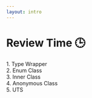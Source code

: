 ```yaml
---
layout: intro
---
```


# Review Time 🕒

<div class='p-4 text-lg'>
<span class='text-orange'>1.</span> Type Wrapper <br>
<span class='text-orange'>2.</span> Enum Class <br>
<span class='text-orange'>3.</span> Inner Class <br>
<span class='text-orange'>4.</span> Anonymous Class <br>
<span class='text-orange'>5.</span> UTS <br>
</div>
